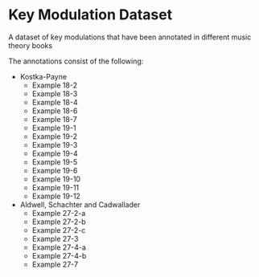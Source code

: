 # Key Modulation Dataset

A dataset of key modulations that have been annotated in different music theory books

The annotations consist of the following:

- Kostka-Payne
  - Example 18-2 
  - Example 18-3
  - Example 18-4
  - Example 18-6
  - Example 18-7
  - Example 19-1
  - Example 19-2
  - Example 19-3
  - Example 19-4
  - Example 19-5
  - Example 19-6
  - Example 19-10
  - Example 19-11
  - Example 19-12
- Aldwell, Schachter and Cadwallader
  - Example 27-2-a
  - Example 27-2-b
  - Example 27-2-c
  - Example 27-3
  - Example 27-4-a
  - Example 27-4-b
  - Example 27-7
  
